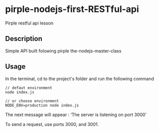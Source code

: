 # pirple-nodejs-first-RESTful-api
Pirple restful api lesson


 
## Description

Simple API built folowing pirple the-nodejs-master-class


## Usage
 
In the terminal, cd to the project's folder and run the following command

```
// defaut environment
node index.js

// or choose environment
NODE_ENV=production node index.js
```

The next message will appear : ‘The server is listening on port 3000’

To send a request, use ports 3000, and 3001.

 